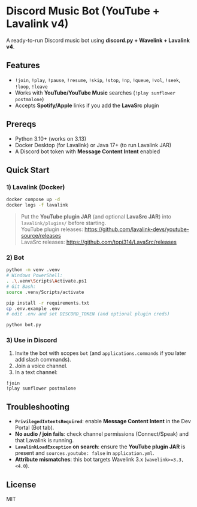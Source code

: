 # Discord Music Bot (YouTube + Lavalink v4)

A ready-to-run Discord music bot using **discord.py + Wavelink + Lavalink v4**.

## Features
- `!join`, `!play`, `!pause`, `!resume`, `!skip`, `!stop`, `!np`, `!queue`, `!vol`, `!seek`, `!loop`, `!leave`
- Works with **YouTube/YouTube Music** searches (`!play sunflower postmalone`)
- Accepts **Spotify/Apple** links if you add the **LavaSrc** plugin

## Prereqs
- Python 3.10+ (works on 3.13)
- Docker Desktop (for Lavalink) or Java 17+ (to run Lavalink JAR)
- A Discord bot token with **Message Content Intent** enabled

## Quick Start

### 1) Lavalink (Docker)
```bash
docker compose up -d
docker logs -f lavalink
```

> Put the **YouTube plugin JAR** (and optional **LavaSrc JAR**) into `lavalink/plugins/` before starting.  
> YouTube plugin releases: https://github.com/lavalink-devs/youtube-source/releases  
> LavaSrc releases: https://github.com/topi314/LavaSrc/releases

### 2) Bot
```bash
python -m venv .venv
# Windows PowerShell:
. .\.venv\Scripts\Activate.ps1
# Git Bash:
source .venv/Scripts/activate

pip install -r requirements.txt
cp .env.example .env
# edit .env and set DISCORD_TOKEN (and optional plugin creds)

python bot.py
```

### 3) Use in Discord
1. Invite the bot with scopes `bot` (and `applications.commands` if you later add slash commands).
2. Join a voice channel.
3. In a text channel:
```
!join
!play sunflower postmalone
```

## Troubleshooting
- **`PrivilegedIntentsRequired`**: enable **Message Content Intent** in the Dev Portal (Bot tab).
- **No audio / join fails**: check channel permissions (Connect/Speak) and that Lavalink is running.
- **`LavalinkLoadException` on search**: ensure the **YouTube plugin JAR** is present and `sources.youtube: false` in `application.yml`.
- **Attribute mismatches**: this bot targets Wavelink 3.x (`wavelink>=3.3,<4.0`).

## License
MIT
